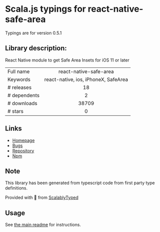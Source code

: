 
# Scala.js typings for react-native-safe-area

Typings are for version 0.5.1

## Library description:
React Native module to get Safe Area Insets for iOS 11 or later

|                    |                 |
| ------------------ | :-------------: |
| Full name          | react-native-safe-area |
| Keywords           | react-native, ios, iPhoneX, SafeArea |
| # releases         | 18 |
| # dependents       | 2 |
| # downloads        | 38709 |
| # stars            | 0 |

## Links
- [Homepage](https://github.com/miyabi/react-native-safe-area#readme)
- [Bugs](https://github.com/miyabi/react-native-safe-area/issues)
- [Repository](https://github.com/miyabi/react-native-safe-area)
- [Npm](https://www.npmjs.com/package/react-native-safe-area)
    


## Note
This library has been generated from typescript code from first party type definitions.

Provided with :purple_heart: from [ScalablyTyped](https://github.com/oyvindberg/ScalablyTyped)

## Usage
See [the main readme](../../readme.md) for instructions.


